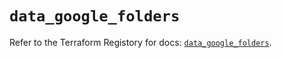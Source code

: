 # `data_google_folders`

Refer to the Terraform Registory for docs: [`data_google_folders`](https://registry.terraform.io/providers/hashicorp/google-beta/4.71.0/docs/data-sources/google_folders).
